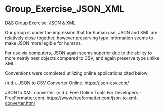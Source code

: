 # Group_Exercise_JSON_XML
 D&S Group Exercise: JSON & XML


Our group is under the impression that for human use, JSON and XML are relatively close together, however preserving type information seems to make JSON more legible for humans.

For use via computers, JSON again seems superior due to the ability to more neatly nest objects compared to CSV, and again preserve type unlike XML.

Conversions were completed utilizing online applications cited below:

(n.d.). JSON to CSV Converter Online. https://json-csv.com/

JSON to XML converter. (n.d.). Free Online Tools For Developers - FreeFormatter.com. https://www.freeformatter.com/json-to-xml-converter.html
